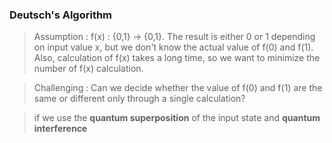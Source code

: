 ### Deutsch's Algorithm

>Assumption : f(x) : {0,1} -> {0,1}. The result is either 0 or 1 depending on input value x, but we don't know the actual value of 
f(0) and f(1). Also, calculation of f(x) takes a long time, so we want to minimize the number of f(x) calculation.

>Challenging : Can we decide whether the value of f(0) and f(1) are the same or different only through a single calculation?

>if we use the **quantum superposition** of the input state and **quantum interference**




